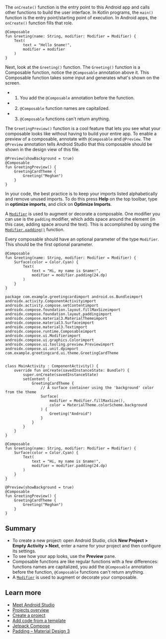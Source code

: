 The `onCreate()` function is the entry point to this Android app and calls other functions to build the user interface. In Kotlin programs, the `main()` function is the entry point/starting point of execution. In Android apps, the `onCreate()` function fills that role.

```
@Composable
fun Greeting(name: String, modifier: Modifier = Modifier) {
	Text(
		text = "Hello $name!",
		modifier = modifier
	)
}
```

Next, look at the `Greeting()` function. The `Greeting()` function is a Composable function, notice the `@Composable` annotation above it. This Composable function takes some input and generates what's shown on the screen.
- 1. You add the `@Composable` annotation before the function.
- 2. `@Composable` function names are capitalized.
- 3. `@Composable` functions can't return anything.

The `GreetingPreview()` function is a cool feature that lets you see what your composable looks like without having to build your entire app. To enable a preview of a composable, annotate with `@Composable` and `@Preview`. The `@Preview` annotation tells Android Studio that this composable should be shown in the design view of this file.

```
@Preview(showBackground = true)
@Composable
fun GreetingPreview() {
	GreetingCardTheme {
		Greeting("Meghan")
	}
}
```


In your code, the best practice is to keep your imports listed alphabetically and remove unused imports. To do this press **Help** on the top toolbar, type in **optimize imports**, and click on **Optimize Imports**.

A [`Modifier`](https://developer.android.com/reference/kotlin/androidx/compose/ui/Modifier) is used to augment or decorate a composable. One modifier you can use is the `padding` modifier, which adds space around the element (in this case, adding space around the text). This is accomplished by using the [`Modifier.padding()`](https://developer.android.com/reference/kotlin/androidx/compose/ui/Modifier#\(androidx.compose.ui.Modifier\).padding\(androidx.compose.ui.unit.Dp\)) function.

Every composable should have an optional parameter of the type `Modifier`. This should be the first optional parameter.

```
@Composable
fun Greeting(name: String, modifier: Modifier = Modifier) {
	Surface(color = Color.Cyan) {
		Text(
			text = "Hi, my name is $name!",
			modifier = modifier.padding(24.dp)
		)
	}
}
```



```
package com.example.greetingcardimport android.os.Bundleimport androidx.activity.ComponentActivityimport androidx.activity.compose.setContentimport androidx.compose.foundation.layout.fillMaxSizeimport androidx.compose.foundation.layout.paddingimport androidx.compose.material3.MaterialThemeimport androidx.compose.material3.Surfaceimport androidx.compose.material3.Textimport androidx.compose.runtime.Composableimport androidx.compose.ui.Modifierimport androidx.compose.ui.graphics.Colorimport androidx.compose.ui.tooling.preview.Previewimport androidx.compose.ui.unit.dpimport com.example.greetingcard.ui.theme.GreetingCardTheme


class MainActivity : ComponentActivity() {
	override fun onCreate(savedInstanceState: Bundle?) {
		super.onCreate(savedInstanceState)
		setContent {
			GreetingCardTheme {
				// A surface container using the 'background' color                 from the theme
				Surface(
					modifier = Modifier.fillMaxSize(),
					color = MaterialTheme.colorScheme.background
				) {
					Greeting("Android")
				}
			}
		}
	}
}

@Composable
fun Greeting(name: String, modifier: Modifier = Modifier) {
	Surface(color = Color.Cyan) {
		Text(
			text = "Hi, my name is $name!",
			modifier = modifier.padding(24.dp)
		)
	}
}

@Preview(showBackground = true)
@Composable
fun GreetingPreview() {
	GreetingCardTheme {
		Greeting("Meghan")
	}
}
```

## Summary

- To create a new project: open Android Studio, click **New Project > Empty Activity > Next**, enter a name for your project and then configure its settings.
- To see how your app looks, use the **Preview** pane.
- Composable functions are like regular functions with a few differences: functions names are capitalized, you add the `@Composable` annotation before the function, `@Composable` functions can't return anything.
- A [`Modifier`](https://developer.android.com/reference/kotlin/androidx/compose/ui/Modifier) is used to augment or decorate your composable.

## Learn more

- [Meet Android Studio](https://developer.android.com/studio/intro)
- [Projects overview](https://developer.android.com/studio/projects)
- [Create a project](https://developer.android.com/studio/projects/create-project)
- [Add code from a template](https://developer.android.com/studio/projects/templates)
- [Jetpack Compose](https://developer.android.com/jetpack/compose)
- [Padding – Material Design 3](https://m3.material.io/foundations/layout/understanding-layout/spacing#64eb2223-f5e8-4d2a-9edc-9e3a7002220a)